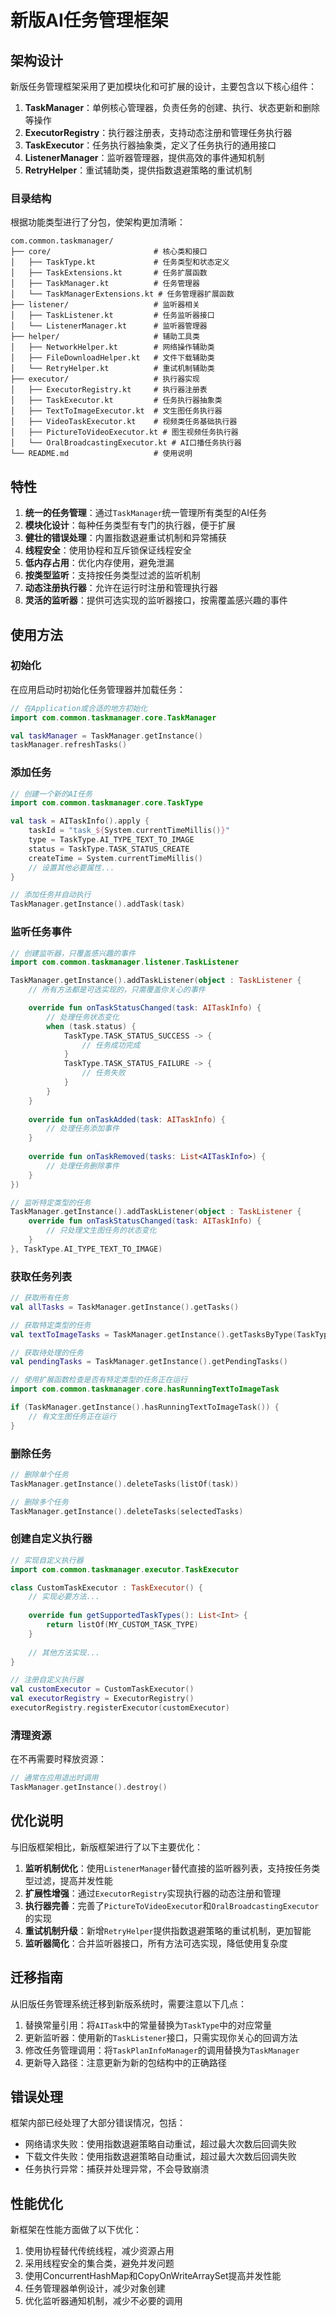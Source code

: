 # 新版AI任务管理框架

## 架构设计

新版任务管理框架采用了更加模块化和可扩展的设计，主要包含以下核心组件：

1. **TaskManager**：单例核心管理器，负责任务的创建、执行、状态更新和删除等操作
2. **ExecutorRegistry**：执行器注册表，支持动态注册和管理任务执行器
3. **TaskExecutor**：任务执行器抽象类，定义了任务执行的通用接口
4. **ListenerManager**：监听器管理器，提供高效的事件通知机制
5. **RetryHelper**：重试辅助类，提供指数退避策略的重试机制

### 目录结构

根据功能类型进行了分包，使架构更加清晰：

```
com.common.taskmanager/
├── core/                       # 核心类和接口
│   ├── TaskType.kt             # 任务类型和状态定义
│   ├── TaskExtensions.kt       # 任务扩展函数
│   ├── TaskManager.kt          # 任务管理器
│   └── TaskManagerExtensions.kt # 任务管理器扩展函数
├── listener/                   # 监听器相关
│   ├── TaskListener.kt         # 任务监听器接口
│   └── ListenerManager.kt      # 监听器管理器
├── helper/                     # 辅助工具类
│   ├── NetworkHelper.kt        # 网络操作辅助类
│   ├── FileDownloadHelper.kt   # 文件下载辅助类
│   └── RetryHelper.kt          # 重试机制辅助类
├── executor/                   # 执行器实现
│   ├── ExecutorRegistry.kt     # 执行器注册表
│   ├── TaskExecutor.kt         # 任务执行器抽象类
│   ├── TextToImageExecutor.kt  # 文生图任务执行器
│   ├── VideoTaskExecutor.kt    # 视频类任务基础执行器
│   ├── PictureToVideoExecutor.kt # 图生视频任务执行器
│   └── OralBroadcastingExecutor.kt # AI口播任务执行器
└── README.md                   # 使用说明
```

## 特性

1. **统一的任务管理**：通过`TaskManager`统一管理所有类型的AI任务
2. **模块化设计**：每种任务类型有专门的执行器，便于扩展
3. **健壮的错误处理**：内置指数退避重试机制和异常捕获
4. **线程安全**：使用协程和互斥锁保证线程安全
5. **低内存占用**：优化内存使用，避免泄漏
6. **按类型监听**：支持按任务类型过滤的监听机制
7. **动态注册执行器**：允许在运行时注册和管理执行器
8. **灵活的监听器**：提供可选实现的监听器接口，按需覆盖感兴趣的事件

## 使用方法

### 初始化

在应用启动时初始化任务管理器并加载任务：

```kotlin
// 在Application或合适的地方初始化
import com.common.taskmanager.core.TaskManager

val taskManager = TaskManager.getInstance()
taskManager.refreshTasks()
```

### 添加任务

```kotlin
// 创建一个新的AI任务
import com.common.taskmanager.core.TaskType

val task = AITaskInfo().apply {
    taskId = "task_${System.currentTimeMillis()}"
    type = TaskType.AI_TYPE_TEXT_TO_IMAGE
    status = TaskType.TASK_STATUS_CREATE
    createTime = System.currentTimeMillis()
    // 设置其他必要属性...
}

// 添加任务并自动执行
TaskManager.getInstance().addTask(task)
```

### 监听任务事件

```kotlin
// 创建监听器，只覆盖感兴趣的事件
import com.common.taskmanager.listener.TaskListener

TaskManager.getInstance().addTaskListener(object : TaskListener {
    // 所有方法都是可选实现的，只需覆盖你关心的事件

    override fun onTaskStatusChanged(task: AITaskInfo) {
        // 处理任务状态变化
        when (task.status) {
            TaskType.TASK_STATUS_SUCCESS -> {
                // 任务成功完成
            }
            TaskType.TASK_STATUS_FAILURE -> {
                // 任务失败
            }
        }
    }
    
    override fun onTaskAdded(task: AITaskInfo) {
        // 处理任务添加事件
    }
    
    override fun onTaskRemoved(tasks: List<AITaskInfo>) {
        // 处理任务删除事件
    }
})

// 监听特定类型的任务
TaskManager.getInstance().addTaskListener(object : TaskListener {
    override fun onTaskStatusChanged(task: AITaskInfo) {
        // 只处理文生图任务的状态变化
    }
}, TaskType.AI_TYPE_TEXT_TO_IMAGE)
```

### 获取任务列表

```kotlin
// 获取所有任务
val allTasks = TaskManager.getInstance().getTasks()

// 获取特定类型的任务
val textToImageTasks = TaskManager.getInstance().getTasksByType(TaskType.AI_TYPE_TEXT_TO_IMAGE)

// 获取待处理的任务
val pendingTasks = TaskManager.getInstance().getPendingTasks()

// 使用扩展函数检查是否有特定类型的任务正在运行
import com.common.taskmanager.core.hasRunningTextToImageTask

if (TaskManager.getInstance().hasRunningTextToImageTask()) {
    // 有文生图任务正在运行
}
```

### 删除任务

```kotlin
// 删除单个任务
TaskManager.getInstance().deleteTasks(listOf(task))

// 删除多个任务
TaskManager.getInstance().deleteTasks(selectedTasks)
```

### 创建自定义执行器

```kotlin
// 实现自定义执行器
import com.common.taskmanager.executor.TaskExecutor

class CustomTaskExecutor : TaskExecutor() {
    // 实现必要方法...
    
    override fun getSupportedTaskTypes(): List<Int> {
        return listOf(MY_CUSTOM_TASK_TYPE)
    }
    
    // 其他方法实现...
}

// 注册自定义执行器
val customExecutor = CustomTaskExecutor()
val executorRegistry = ExecutorRegistry()
executorRegistry.registerExecutor(customExecutor)
```

### 清理资源

在不再需要时释放资源：

```kotlin
// 通常在应用退出时调用
TaskManager.getInstance().destroy()
```

## 优化说明

与旧版框架相比，新版框架进行了以下主要优化：

1. **监听机制优化**：使用`ListenerManager`替代直接的监听器列表，支持按任务类型过滤，提高并发性能
2. **扩展性增强**：通过`ExecutorRegistry`实现执行器的动态注册和管理
3. **执行器完善**：完善了`PictureToVideoExecutor`和`OralBroadcastingExecutor`的实现
4. **重试机制升级**：新增`RetryHelper`提供指数退避策略的重试机制，更加智能
5. **监听器简化**：合并监听器接口，所有方法可选实现，降低使用复杂度

## 迁移指南

从旧版任务管理系统迁移到新版系统时，需要注意以下几点：

1. 替换常量引用：将`AITask`中的常量替换为`TaskType`中的对应常量
2. 更新监听器：使用新的`TaskListener`接口，只需实现你关心的回调方法
3. 修改任务管理调用：将`TaskPlanInfoManager`的调用替换为`TaskManager`
4. 更新导入路径：注意更新为新的包结构中的正确路径

## 错误处理

框架内部已经处理了大部分错误情况，包括：

- 网络请求失败：使用指数退避策略自动重试，超过最大次数后回调失败
- 下载文件失败：使用指数退避策略自动重试，超过最大次数后回调失败
- 任务执行异常：捕获并处理异常，不会导致崩溃

## 性能优化

新框架在性能方面做了以下优化：

1. 使用协程替代传统线程，减少资源占用
2. 采用线程安全的集合类，避免并发问题
3. 使用ConcurrentHashMap和CopyOnWriteArraySet提高并发性能
4. 任务管理器单例设计，减少对象创建
5. 优化监听器通知机制，减少不必要的调用 